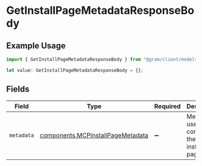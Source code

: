 # GetInstallPageMetadataResponseBody

## Example Usage

```typescript
import { GetInstallPageMetadataResponseBody } from "@gram/client/models/components";

let value: GetInstallPageMetadataResponseBody = {};
```

## Fields

| Field                                                                                  | Type                                                                                   | Required                                                                               | Description                                                                            |
| -------------------------------------------------------------------------------------- | -------------------------------------------------------------------------------------- | -------------------------------------------------------------------------------------- | -------------------------------------------------------------------------------------- |
| `metadata`                                                                             | [components.MCPInstallPageMetadata](../../models/components/mcpinstallpagemetadata.md) | :heavy_minus_sign:                                                                     | Metadata used to configure the MCP install page.                                       |